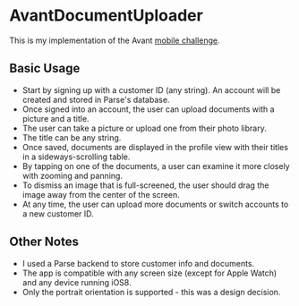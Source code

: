 # AvantDocumentUploader

This is my implementation of the Avant [mobile challenge](https://github.com/avantcredit/programming_challenges/blob/master/mobile.md). 

## Basic Usage
* Start by signing up with a customer ID (any string). An account will be created and stored in Parse's database.
* Once signed into an account, the user can upload documents with a picture and a title.
 * The user can take a picture or upload one from their photo library.
 * The title can be any string.
* Once saved, documents are displayed in the profile view with their titles in a sideways-scrolling table.
* By tapping on one of the documents, a user can examine it more closely with zooming and panning. 
 * To dismiss an image that is full-screened, the user should drag the image away from the center of the screen.
* At any time, the user can upload more documents or switch accounts to a new customer ID.

## Other Notes
* I used a Parse backend to store customer info and documents. 
* The app is compatible with any screen size (except for Apple Watch) and any device running iOS8. 
* Only the portrait orientation is supported - this was a design decision.
